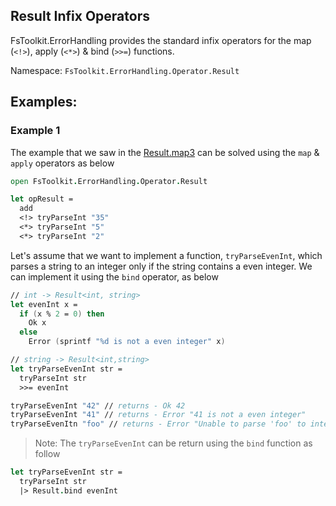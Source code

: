 ## Result Infix Operators

FsToolkit.ErrorHandling provides the standard infix operators for the map (`<!>`), apply (`<*>`) & bind (`>>=`) functions.

Namespace: `FsToolkit.ErrorHandling.Operator.Result`

## Examples:

### Example 1

The example that we saw in the [Result.map3](../result/map3.md#example-1) can be solved using the `map` & `apply` operators as below

```fsharp
open FsToolkit.ErrorHandling.Operator.Result

let opResult =
  add
  <!> tryParseInt "35"
  <*> tryParseInt "5"
  <*> tryParseInt "2"
```

Let's assume that we want to implement a function, `tryParseEvenInt`, which parses a string to an integer only if the string contains a even integer. We can implement it using the `bind` operator, as below

```fsharp
// int -> Result<int, string>
let evenInt x =
  if (x % 2 = 0) then
    Ok x 
  else 
    Error (sprintf "%d is not a even integer" x)

// string -> Result<int,string>
let tryParseEvenInt str =
  tryParseInt str
  >>= evenInt

tryParseEvenInt "42" // returns - Ok 42
tryParseEvenInt "41" // returns - Error "41 is not a even integer"
tryParseEvenItn "foo" // returns - Error "Unable to parse 'foo' to integer"
```

> Note: The `tryParseEvenInt` can be return using the `bind` function as follow

```fsharp
let tryParseEvenInt str =
  tryParseInt str
  |> Result.bind evenInt
```
